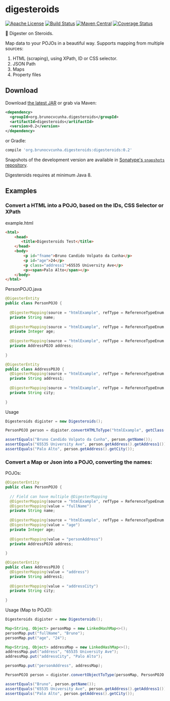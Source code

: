 digesteroids
========

[![Apache License](http://img.shields.io/badge/license-ASL-blue.svg)](https://github.com/brunocvcunha/digesteroids/blob/master/LICENSE)
[![Build Status](https://travis-ci.org/brunocvcunha/digesteroids.svg)](https://travis-ci.org/brunocvcunha/digesteroids)
[![Maven Central](https://maven-badges.herokuapp.com/maven-central/org.brunocvcunha.digesteroids/digesteroids/badge.svg)](https://maven-badges.herokuapp.com/maven-central/digesteroids/digesteroids)
[![Coverage Status](https://coveralls.io/repos/github/brunocvcunha/digesteroids/badge.svg?branch=master)](https://coveralls.io/github/brunocvcunha/digesteroids?branch=master)

:pill: Digester on Steroids.

Map data to your POJOs in a beautiful way. Supports mapping from multiple sources:
  1. HTML (scraping), using XPath, ID or CSS selector.
  2. JSON Path
  3. Maps
  4. Property files

Download
--------

Download [the latest JAR][1] or grab via Maven:
```xml
<dependency>
  <groupId>org.brunocvcunha.digesteroids</groupId>
  <artifactId>digesteroids</artifactId>
  <version>0.2</version>
</dependency>
```
or Gradle:
```groovy
compile 'org.brunocvcunha.digesteroids:digesteroids:0.2'
```

Snapshots of the development version are available in [Sonatype's `snapshots` repository][snap].

Digesteroids requires at minimum Java 8.





Examples
--------


### Convert a HTML into a POJO, based on the IDs, CSS Selector or XPath

example.html
```html
<html>
	<head>
	   <title>Digesteroids Test</title>
	</head>
	<body>
        <p id="fname">Bruno Candido Volpato da Cunha</p>
        <p id="age">24</p>
        <p class="address1">65535 University Ave</p>
        <p><span>Palo Alto</span></p>
	</body>
</html>
```

PersonPOJO.java
```java
@DigesterEntity
public class PersonPOJO {
  
  @DigesterMapping(source = "htmlExample", refType = ReferenceTypeEnum.HTML_ID, value = "fname")
  private String name;
  
  @DigesterMapping(source = "htmlExample", refType = ReferenceTypeEnum.HTML_ID, value = "age")
  private Integer age;
  
  @DigesterMapping(source = "htmlExample", refType = ReferenceTypeEnum.PASS_THROUGH, value = "")
  private AddressPOJO address;
  
}

@DigesterEntity
public class AddressPOJO {
  @DigesterMapping(source = "htmlExample", refType = ReferenceTypeEnum.HTML_CSS, value = "p.address1")
  private String address1;
  
  @DigesterMapping(source = "htmlExample", refType = ReferenceTypeEnum.HTML_XPATH, value = "p > span")
  private String city;
  
}
```


Usage
```java
Digesteroids digister = new Digesteroids();

PersonPOJO person = digister.convertHTMLToType("htmlExample", getClass().getResourceAsStream("/example.html"), PersonPOJO.class);

assertEquals("Bruno Candido Volpato da Cunha", person.getName());
assertEquals("65535 University Ave", person.getAddress().getAddress1());
assertEquals("Palo Alto", person.getAddress().getCity());
```




### Convert a Map or Json into a POJO, converting the names:

POJOs:
```java
@DigesterEntity
public class PersonPOJO {
  
  // Field can have multiple @DigesterMapping
  @DigesterMapping(source = "htmlExample", refType = ReferenceTypeEnum.HTML_ID, value = "fname")
  @DigesterMapping(value = "fullName")
  private String name;
  
  @DigesterMapping(source = "htmlExample", refType = ReferenceTypeEnum.HTML_ID, value = "age")
  @DigesterMapping(value = "age")
  private Integer age;
  
  @DigesterMapping(value = "personAddress")
  private AddressPOJO address;
  
}

@DigesterEntity
public class AddressPOJO {
  @DigesterMapping(value = "address")
  private String address1;
  
  @DigesterMapping(value = "addressCity")
  private String city;
  
}
```


Usage (Map to POJO):
```java
Digesteroids digister = new Digesteroids();

Map<String, Object> personMap = new LinkedHashMap<>();
personMap.put("fullName", "Bruno");
personMap.put("age", "24");

Map<String, Object> addressMap = new LinkedHashMap<>();
addressMap.put("address", "65535 University Ave");
addressMap.put("addressCity", "Palo Alto");

personMap.put("personAddress", addressMap);

PersonPOJO person = digister.convertObjectToType(personMap, PersonPOJO.class);

assertEquals("Bruno", person.getName());
assertEquals("65535 University Ave", person.getAddress().getAddress1());
assertEquals("Palo Alto", person.getAddress().getCity());
```



 [1]: https://search.maven.org/remote_content?g=org.brunocvcunha.digesteroids&a=digesteroids&v=LATEST
 [snap]: https://oss.sonatype.org/content/repositories/snapshots/

